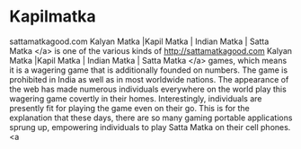 # Kapilmatka
sattamatkagood.com Kalyan Matka |Kapil Matka | Indian Matka | Satta Matka &lt;/a> is one of the various kinds of http://sattamatkagood.com Kalyan Matka |Kapil Matka | Indian Matka | Satta Matka &lt;/a> games, which means it is a wagering game that is additionally founded on numbers. The game is prohibited in India as well as in most worldwide nations. The appearance of the web has made numerous individuals everywhere on the world play this wagering game covertly in their homes. Interestingly, individuals are presently fit for playing the game even on their go. This is for the explanation that these days, there are so many gaming portable applications sprung up, empowering individuals to play Satta Matka on their cell phones. &lt;a
